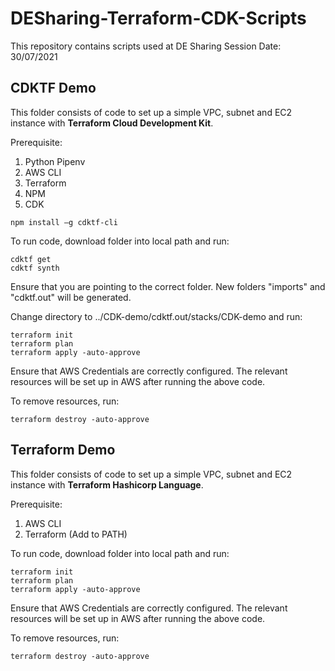 # DESharing-Terraform-CDK-Scripts
This repository contains scripts used at DE Sharing Session
Date: 30/07/2021

## CDKTF Demo
This folder consists of code to set up a simple VPC, subnet and EC2 instance with **Terraform Cloud Development Kit**.

Prerequisite:
1. Python Pipenv
2. AWS CLI
3. Terraform
4. NPM
5. CDK
```
npm install –g cdktf-cli
```

To run code, download folder into local path and run:
```
cdktf get
cdktf synth
```
Ensure that you are pointing to the correct folder.
New folders "imports" and "cdktf.out" will be generated.

Change directory to ../CDK-demo/cdktf.out/stacks/CDK-demo and run:
```
terraform init
terraform plan
terraform apply -auto-approve
```

Ensure that AWS Credentials are correctly configured. The relevant resources will be set up in AWS after running the above code.

To remove resources, run:
```
terraform destroy -auto-approve
```


## Terraform Demo
This folder consists of code to set up a simple VPC, subnet and EC2 instance with **Terraform Hashicorp Language**.

Prerequisite:
1. AWS CLI
2. Terraform (Add to PATH)

To run code, download folder into local path and run:
```
terraform init
terraform plan
terraform apply -auto-approve
```

Ensure that AWS Credentials are correctly configured. The relevant resources will be set up in AWS after running the above code.

To remove resources, run:
```
terraform destroy -auto-approve
```
